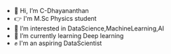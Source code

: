 - 👋 Hi, I’m C-Dhayananthan
- :point_right: I'm M.Sc Physics student
- 👀 I’m interested in DataScience,MachineLearning,AI
- 🌱 I’m currently learning Deep learning
- :fist: I'm an aspiring DataScientist 

<!---
C-Dhayananthan/C-Dhayananthan is a ✨ special ✨ repository because its `README.md` (this file) appears on your GitHub profile.
You can click the Preview link to take a look at your changes.
--->
